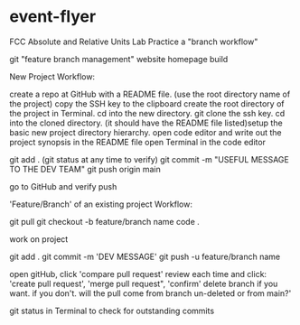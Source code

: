 # event-flyer
FCC Absolute and Relative Units Lab
Practice a "branch workflow"

git "feature branch management" website homepage build

New Project Workflow:

create a repo at GitHub with a README file. (use the root directory name of the project)
copy the SSH key to the clipboard
create the root directory of the project in Terminal. cd into the new directory.
git clone the ssh key. cd into the cloned directory. (it should have the README file listed)setup the basic new project directory hierarchy.
open code editor and write out the project synopsis in the README file
open Terminal in the code editor

git add . (git status at any time to verify) 
git commit -m "USEFUL MESSAGE TO THE DEV TEAM" 
git push origin main 

go to GitHub and verify push

'Feature/Branch' of an existing project Workflow:

git pull 
git checkout -b feature/branch name 
code .

work on project

git add . 
git commit -m 'DEV MESSAGE' 
git push -u feature/branch name

open gitHub, click 'compare pull request'
review each time and click: 
'create pull request', 'merge pull request", 'confirm'
delete branch if you want. if you don't. will the pull come from branch un-deleted or from main?'

git status in Terminal to check for outstanding commits